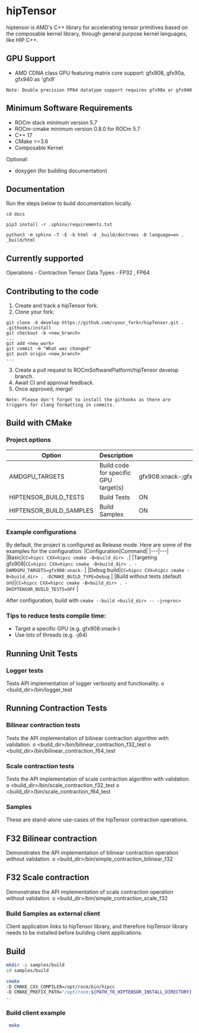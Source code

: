# hipTensor
hiptensor is AMD's C++ library for accelerating tensor primitives based on the composable kernel library, through general purpose kernel languages, like HIP C++.

## GPU Support
* AMD CDNA class GPU featuring matrix core support: gfx908, gfx90a, gfx940 as 'gfx9'

`Note: Double precision FP64 datatype support requires gfx90a or gfx940`

## Minimum Software Requirements
* ROCm stack minimum version 5.7
* ROCm-cmake minimum version 0.8.0 for ROCm 5.7
* C++ 17
* CMake >=3.6
* Composable Kernel

Optional:
* doxygen (for building documentation)

## Documentation

Run the steps below to build documentation locally.

```
cd docs

pip3 install -r .sphinx/requirements.txt

python3 -m sphinx -T -E -b html -d _build/doctrees -D language=en . _build/html
```

## Currently supported
Operations - Contraction Tensor
Data Types - FP32 , FP64

## Contributing to the code
1. Create and track a hipTensor fork.
2. Clone your fork:
```
git clone -b develop https://github.com/<your_fork>/hipTensor.git .
.githooks/install
git checkout -b <new_branch>
...
git add <new_work>
git commit -m "What was changed"
git push origin <new_branch>
...
```
3. Create a pull request to ROCmSoftwarePlatform/hipTensor develop branch.
4. Await CI and approval feedback.
5. Once approved, merge!

`Note: Please don't forget to install the githooks as there are triggers for clang formatting in commits.`

## Build with CMake

### Project options
|Option|Description|Default Value|
|---|---|---|
|AMDGPU_TARGETS|Build code for specific GPU target(s)|gfx908:xnack-;gfx90a:xnack-;gfx90a:xnack+;gfx940:xnack-;gfx940:xnack+|
|HIPTENSOR_BUILD_TESTS|Build Tests|ON|
|HIPTENSOR_BUILD_SAMPLES|Build Samples|ON|

### Example configurations
By default, the project is configured as Release mode.
Here are some of the examples for the configuration:
|Configuration|Command|
|---|---|
|Basic|`CC=hipcc CXX=hipcc cmake -B<build_dir> .`|
|Targeting gfx908|`CC=hipcc CXX=hipcc cmake -B<build_dir> . -DAMDGPU_TARGETS=gfx908:xnack-` |
|Debug build|`CC=hipcc CXX=hipcc cmake -B<build_dir> . -DCMAKE_BUILD_TYPE=Debug` |
|Build without tests (default on)|`CC=hipcc CXX=hipcc cmake -B<build_dir> . -DHIPTENSOR_BUILD_TESTS=OFF` |

After configuration, build with `cmake --build <build_dir> -- -j<nproc>`

### Tips to reduce tests compile time:
- Target a specific GPU (e.g. gfx908:xnack-)
- Use lots of threads (e.g. -j64)

## Running Unit Tests

### Logger tests
Tests API implementation of logger verbosity and functionality.
o	<build_dir>/bin/logger_test

## Running Contraction Tests

### Bilinear contraction tests
Tests the API implementation of bilinear contraction algorithm with validation.
o	<build_dir>/bin/bilinear_contraction_f32_test
o	<build_dir>/bin/bilinear_contraction_f64_test

### Scale contraction tests
Tests the API implementation of scale contraction algorithm with validation.
o	<build_dir>/bin/scale_contraction_f32_test
o	<build_dir>/bin/scale_contraction_f64_test

### Samples
These are stand-alone use-cases of the hipTensor contraction operations.

## F32 Bilinear contraction
Demonstrates the API implementation of bilinear contraction operation without validation.
o	<build_dir>/bin/simple_contraction_bilinear_f32

## F32 Scale contraction
Demonstrates the API implementation of scale contraction operation without validation.
o	<build_dir>/bin/simple_contraction_scale_f32

### Build Samples as external client
Client application links to hipTensor library, and therefore hipTensor library needs to be installed before building client applications.

## Build
```bash
mkdir -p samples/build
cd samples/build
```

```bash
cmake                                                                                                  \
-D CMAKE_CXX_COMPILER=/opt/rocm/bin/hipcc                                                              \
-D CMAKE_PREFIX_PATH="/opt/rocm;${PATH_TO_HIPTENSOR_INSTALL_DIRECTORY};${PATH_TO_CK_INSTALL_DIRECTORY} \
..
```
### Build client example
```bash
 make
```
